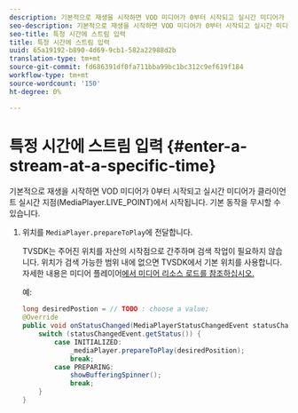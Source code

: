 ```yaml
---
description: 기본적으로 재생을 시작하면 VOD 미디어가 0부터 시작되고 실시간 미디어가 클라이언트 실시간 지점(MediaPlayer.LIVE_POINT)에서 시작됩니다. 기본 동작을 무시할 수 있습니다.
seo-description: 기본적으로 재생을 시작하면 VOD 미디어가 0부터 시작되고 실시간 미디어가 클라이언트 실시간 지점(MediaPlayer.LIVE_POINT)에서 시작됩니다. 기본 동작을 무시할 수 있습니다.
seo-title: 특정 시간에 스트림 입력
title: 특정 시간에 스트림 입력
uuid: 65a19192-b890-4d69-9cb1-582a22988d2b
translation-type: tm+mt
source-git-commit: fd686391df0fa711bba99bc1bc312c9ef619f184
workflow-type: tm+mt
source-wordcount: '150'
ht-degree: 0%

---
```



# 특정 시간에 스트림 입력 {#enter-a-stream-at-a-specific-time}

기본적으로 재생을 시작하면 VOD 미디어가 0부터 시작되고 실시간 미디어가 클라이언트 실시간 지점(MediaPlayer.LIVE_POINT)에서 시작됩니다. 기본 동작을 무시할 수 있습니다.

1. 위치를 `MediaPlayer.prepareToPlay`에 전달합니다.

   TVSDK는 주어진 위치를 자산의 시작점으로 간주하며 검색 작업이 필요하지 않습니다. 위치가 검색 가능한 범위 내에 없으면 TVSDK에서 기본 위치를 사용합니다. 자세한 내용은 미디어 플레이어[에서 미디어 리소스 로드를 참조하십시오.](../../../tvsdk-2.7-for-android/content-playback-options/mediaplayer-initialize-for-video/t-psdk-android-2.7-media-resource-load.md)

   예:

   ```java
   long desiredPostion = // TODO : choose a value; 
   @Override 
   public void onStatusChanged(MediaPlayerStatusChangedEvent statusChangedEvent) {   
       switch (statusChangedEvent.getStatus()) { 
           case INITIALIZED: 
               _mediaPlayer.prepareToPlay(desiredPosition); 
               break; 
           case PREPARING: 
               showBufferingSpinner(); 
               break; 
       } 
   }
   ```

